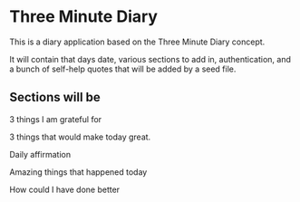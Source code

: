 # Three Minute Diary

This is a diary application based on the Three Minute Diary concept. 

It will contain that days date, various sections to add in, authentication, and a bunch of self-help quotes that will be added by a seed file. 

## Sections will be

3 things I am grateful for

3 things that would make today great. 

Daily affirmation

Amazing things that happened today

How could I have done better 

